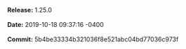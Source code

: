 **Release:** 
1.25.0
<br><br>**Date:** 
2019-10-18 09:37:16 -0400
<br><br>**Commit:** 
5b4be33334b321036f8e521abc04bd77036c973f
